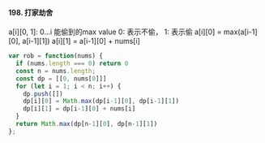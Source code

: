 #### 198. 打家劫舍
a[i][0, 1]: 0...i 能偷到的max value
0: 表示不偷， 1: 表示偷
a[i][0] = max(a[i-1][0], a[i-1][1])
a[i][1] = a[i-1][0] + nums[i]
```js
var rob = function(nums) {
  if (nums.length === 0) return 0
  const n = nums.length;
  const dp = [[0, nums[0]]]
  for (let i = 1; i < n; i++) {
    dp.push([])
    dp[i][0] = Math.max(dp[i-1][0], dp[i-1][1])
    dp[i][1] = dp[i-1][0] + nums[i]
  }
  return Math.max(dp[n-1][0], dp[n-1][1])
};
```